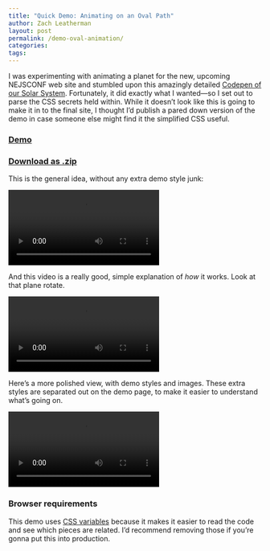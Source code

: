 ```yaml
---
title: "Quick Demo: Animating on an Oval Path"
author: Zach Leatherman
layout: post
permalink: /demo-oval-animation/
categories:
tags:
---
```


I was experimenting with animating a planet for the new, upcoming NEJSCONF web site and stumbled upon this amazingly detailed [Codepen of our Solar System](https://codepen.io/juliangarnier/pen/idhuG). Fortunately, it did exactly what I wanted—so I set out to parse the CSS secrets held within. While it doesn’t look like this is going to make it in to the final site, I thought I’d publish a pared down version of the demo in case someone else might find it the simplified CSS useful.

### [Demo](/demos/animate-oval-path/animate-oval-path.html)

### [Download as .zip](/demos/animate-oval-path.zip)

This is the general idea, without any extra demo style junk:

<video class="slide-image" controls autoplay loop src="/demos/animate-oval-path-videos/loop-nodemostyles.mp4">
  Sorry, your browser doesn't support embedded videos. Try <a href="/demos/animate-oval-path-videos/loop-nodemostyles.mp4">downloading it</a> instead.
</video>

And this video is a really good, simple explanation of *how* it works. Look at that plane rotate.

<video class="slide-image" controls preload="metadata" loop src="/demos/animate-oval-path-videos/animation.mp4">
  Sorry, your browser doesn't support embedded videos. Try <a href="/demos/animate-oval-path-videos/animation.mp4">downloading it</a> instead.
</video>

Here’s a more polished view, with demo styles and images. These extra styles are separated out on the demo page, to make it easier to understand what’s going on.

<video class="slide-image" controls preload="metadata" loop src="/demos/animate-oval-path-videos/loop.mp4">
  Sorry, your browser doesn't support embedded videos. Try <a href="/demos/animate-oval-path-videos/loop.mp4">downloading it</a> instead.
</video>

### Browser requirements

This demo uses [CSS variables](http://caniuse.com/#feat=css-variables) because it makes it easier to read the code and see which pieces are related. I’d recommend removing those if you’re gonna put this into production.